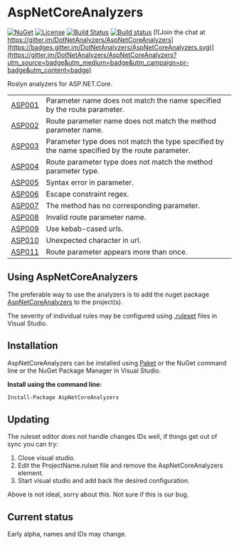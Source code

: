 # AspNetCoreAnalyzers

[![NuGet](https://img.shields.io/nuget/v/AspNetCoreAnalyzers.svg)](https://www.nuget.org/packages/AspNetCoreAnalyzers/)
[![License](https://img.shields.io/badge/license-MIT-blue.svg)](LICENSE)
[![Build Status](https://dev.azure.com/johan-larsson/AspNetCoreAnalyzers/_apis/build/status/AspNetCoreAnalyzers-CI?branchName=master)](https://dev.azure.com/johan-larsson/AspNetCoreAnalyzers/_build/latest?definitionId=3&branchName=master)
[![Build status](https://ci.appveyor.com/api/projects/status/wk4ra33vaa9okd9o/branch/master?svg=true)](https://ci.appveyor.com/project/JohanLarsson/aspnetcoreanalyzers/branch/master)
[![Join the chat at https://gitter.im/DotNetAnalyzers/AspNetCoreAnalyzers](https://badges.gitter.im/DotNetAnalyzers/AspNetCoreAnalyzers.svg)](https://gitter.im/DotNetAnalyzers/AspNetCoreAnalyzers?utm_source=badge&utm_medium=badge&utm_campaign=pr-badge&utm_content=badge)

Roslyn analyzers for ASP.NET.Core.


<!-- start generated table -->
<table>
  <tr>
    <td><a href="https://github.com/DotNetAnalyzers/AspNetCoreAnalyzers/tree/master/documentation/ASP001.md">ASP001</a></td>
    <td>Parameter name does not match the name specified by the route parameter.</td>
  </tr>
  <tr>
    <td><a href="https://github.com/DotNetAnalyzers/AspNetCoreAnalyzers/tree/master/documentation/ASP002.md">ASP002</a></td>
    <td>Route parameter name does not match the method parameter name.</td>
  </tr>
  <tr>
    <td><a href="https://github.com/DotNetAnalyzers/AspNetCoreAnalyzers/tree/master/documentation/ASP003.md">ASP003</a></td>
    <td>Parameter type does not match the type specified by the name specified by the route parameter.</td>
  </tr>
  <tr>
    <td><a href="https://github.com/DotNetAnalyzers/AspNetCoreAnalyzers/tree/master/documentation/ASP004.md">ASP004</a></td>
    <td>Route parameter type does not match the method parameter type.</td>
  </tr>
  <tr>
    <td><a href="https://github.com/DotNetAnalyzers/AspNetCoreAnalyzers/tree/master/documentation/ASP005.md">ASP005</a></td>
    <td>Syntax error in parameter.</td>
  </tr>
  <tr>
    <td><a href="https://github.com/DotNetAnalyzers/AspNetCoreAnalyzers/tree/master/documentation/ASP006.md">ASP006</a></td>
    <td>Escape constraint regex.</td>
  </tr>
  <tr>
    <td><a href="https://github.com/DotNetAnalyzers/AspNetCoreAnalyzers/tree/master/documentation/ASP007.md">ASP007</a></td>
    <td>The method has no corresponding parameter.</td>
  </tr>
  <tr>
    <td><a href="https://github.com/DotNetAnalyzers/AspNetCoreAnalyzers/tree/master/documentation/ASP008.md">ASP008</a></td>
    <td>Invalid route parameter name.</td>
  </tr>
  <tr>
    <td><a href="https://github.com/DotNetAnalyzers/AspNetCoreAnalyzers/tree/master/documentation/ASP009.md">ASP009</a></td>
    <td>Use kebab-cased urls.</td>
  </tr>
  <tr>
    <td><a href="https://github.com/DotNetAnalyzers/AspNetCoreAnalyzers/tree/master/documentation/ASP010.md">ASP010</a></td>
    <td>Unexpected character in url.</td>
  </tr>
  <tr>
    <td><a href="https://github.com/DotNetAnalyzers/AspNetCoreAnalyzers/tree/master/documentation/ASP011.md">ASP011</a></td>
    <td>Route parameter appears more than once.</td>
  </tr>
<table>
<!-- end generated table -->


## Using AspNetCoreAnalyzers

The preferable way to use the analyzers is to add the nuget package [AspNetCoreAnalyzers](https://www.nuget.org/packages/AspNetCoreAnalyzers/)
to the project(s).

The severity of individual rules may be configured using [.ruleset](https://msdn.microsoft.com/en-us/library/dd264996.aspx) files
in Visual Studio.

## Installation

AspNetCoreAnalyzers can be installed using [Paket](https://fsprojects.github.io/Paket/) or the NuGet command line or the NuGet Package Manager in Visual Studio.


**Install using the command line:**
```bash
Install-Package AspNetCoreAnalyzers
```

## Updating

The ruleset editor does not handle changes IDs well, if things get out of sync you can try:

1) Close visual studio.
2) Edit the ProjectName.rulset file and remove the AspNetCoreAnalyzers element.
3) Start visual studio and add back the desired configuration.

Above is not ideal, sorry about this. Not sure if this is our bug.


## Current status

Early alpha, names and IDs may change.
